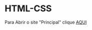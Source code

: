 # HTML-CSS
Para Abrir o site "Principal" clique <a href= "https://luquetas21.github.io/HTML-CSS/Projeto/galeria.html">AQUI</a>